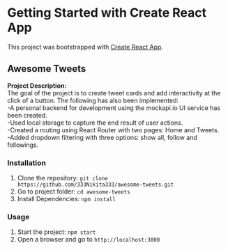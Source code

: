 # Getting Started with Create React App

This project was bootstrapped with [Create React App](https://github.com/facebook/create-react-app).

## Awesome Tweets
**Project Description:**<br>
The goal of the project is to create tweet cards and add interactivity at the click of a button. The following has also been implemented:<br>
-A personal backend for development using the mockapi.io UI service has been created.<br>
-Used local storage to capture the end result of user actions.<br>
-Created a routing using React Router with two pages: Home and Tweets.<br>
-Added dropdown filtering with three options: show all, follow and followings.

### Installation
1. Clone the repository: `git clone https://github.com/333Nikita333/awesome-tweets.git`
2. Go to project folder: `cd awesome-tweets`
3. Install Dependencies: `npm install`

### Usage
1. Start the project: `npm start`
2. Open a browser and go to `http://localhost:3000`
